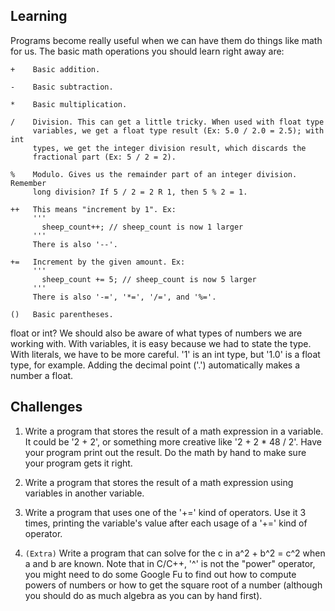 ## Learning
Programs become really useful when we can have them do things like math for us.
The basic math operations you should learn right away are:

```
+    Basic addition.

-    Basic subtraction.

*    Basic multiplication.

/    Division. This can get a little tricky. When used with float type
	 variables, we get a float type result (Ex: 5.0 / 2.0 = 2.5); with int
	 types, we get the integer division result, which discards the
	 fractional part (Ex: 5 / 2 = 2).

%    Modulo. Gives us the remainder part of an integer division. Remember
	 long division? If 5 / 2 = 2 R 1, then 5 % 2 = 1.

++   This means "increment by 1". Ex:
     '''
       sheep_count++; // sheep_count is now 1 larger
     '''
     There is also '--'.

+=   Increment by the given amount. Ex:
	 '''
	   sheep_count += 5; // sheep_count is now 5 larger
	 '''
	 There is also '-=', '*=', '/=', and '%='.

()   Basic parentheses.
```

float or int? We should also be aware of what types of numbers we are working
with. With variables, it is easy because we had to state the type. With
literals, we have to be more careful. '1' is an int type, but '1.0' is a float
type, for example. Adding the decimal point ('.') automatically makes a number
a float.

Challenges
----------
1. Write a program that stores the result of a math expression in a variable.
   It could be '2 + 2', or something more creative like '2 + 2 * 48 / 2'.
   Have your program print out the result. Do the math by hand to make sure
   your program gets it right.

2. Write a program that stores the result of a math expression using variables
   in another variable.

3. Write a program that uses one of the '+=' kind of operators. Use it 3 times,
   printing the variable's value after each usage of a '+=' kind of operator.

4. `(Extra)` Write a program that can solve for the c in a^2 + b^2 = c^2 when
   a and b are known. Note that in C/C++, '^' is not the "power" operator,
   you might need to do some Google Fu to find out how to compute powers of
   numbers or how to get the square root of a number (although you should
   do as much algebra as you can by hand first).
